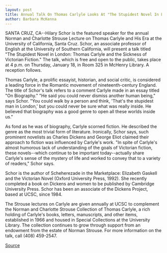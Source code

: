 ```yaml
---
layout: post
title: Annual Talk On Thomas Carlyle Looks At "The Stupidest Novel In London"
author: Barbara McKenna
---
```


SANTA CRUZ, CA--Hilary Schor is the featured speaker for the  annual Norman and Charlotte Strouse Lecture on Thomas Carlyle and  His Era at the University of California, Santa Cruz. Schor, an  associate professor of English at the University of Southern  California, will present a talk titled "The Stupidest Novel in London:  Thomas Carlyle and the Sickness of Victorian Fiction." The talk,  which is free and open to the public, takes place at 4 p.m. on  Thursday, January 18, in Room 325 in McHenry Library. A reception  follows.

Thomas Carlyle, a prolific essayist, historian, and social  critic, is considered a leading force in the Romantic movement of  nineteenth-century England. The title of Schor's talk refers to a  comment Carlyle made in an essay titled "On Biography." "He said you  could never dismiss another human being," says Schor. "You could  walk by a person and think, 'That's the stupidest man in London,' but  you could never be sure what was really inside. He believed that  biography was a good genre to open all these worlds inside us."

As fond as he was of biography, Carlyle scorned fiction. He  described the genre as the most trivial form of literature.  Ironically, Schor says, such prominent novelists as Charles Dickens  and George Eliot claimed their approach to fiction was influenced by  Carlyle's work. "In spite of Carlyle's almost humorous lack of  understanding of the goals of Victorian fiction, these novels--which  continue to be important today--actually share Carlyle's sense of  the mystery of life and worked to convey that to a variety of  readers," Schor says.

Schor is the author of Scheherezade in the Marketplace:  Elizabeth Gaskell and the Victorian Novel (Oxford University Press,  1992). She recently completed a book on Dickens and women to be  published by Cambridge University Press. Schor has been an  associate of the Dickens Project, based at UCSC, since 1984.

The Strouse lectures on Carlyle are given annually at UCSC to  complement the Norman and Charlotte Strouse Collection of Thomas  Carlyle, a rich holding of Carlyle's books, letters, manuscripts, and  other items, established in 1966 and housed in Special Collections  at the University Library. The collection continues to grow through  support from an endowment from the estate of Norman Strouse. For  more information on the talk, call (408) 459-2547.

[Source](http://www1.ucsc.edu/news_events/press_releases/archive/95-96/01-96/011196-Carlyle_talk_on_The.html "Permalink to 011196-Carlyle_talk_on_The")
